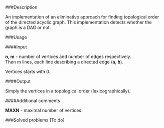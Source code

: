 ###Description

An implementation of an eliminative approach for finding topological order of the directed acyclic graph. This implementation detects whether the graph is a DAG or not.  

###Usage

####Input

<b>n, m</b> - number of vertices and number of edges respectively. <br>
Then m lines, each line describing a directed edge (<b>a</b>, <b>b</b>). <br> 

Vertices starts with 0.

####Output

Simply the vertices in a topological order (lexicographically).

####Additional comments

<b>MAXN</b> - maximal number of vertices. <br>

###Solved problems
[To do]
